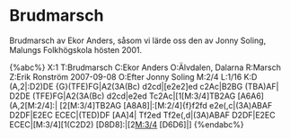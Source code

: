 # Brudmarsch

Brudmarsch av Ekor Anders, såsom vi lärde oss den av Jonny Soling, Malungs Folkhögskola hösten 2001.

{%abc%}
X:1
T:Brudmarsch
C:Ekor Anders
O:Älvdalen, Dalarna
R:Marsch
Z:Erik Ronström 2007-09-08
O:Efter Jonny Soling
M:2/4
L:1/16
K:D
(A,2|:D2)DE {G}(TFE)FG|A2(3A(Bc) d2cd|[e2e2]ed c2Ac|B2BG (TBA)AF|
D2DE (TFE)FG|A2(3A(Bc) d2cd|e2ed Tc2Ac|[1[M:3/4]TB2AG [A6A6] (A,2[M:2/4]:|
[2[M:3/4]TB2AG [A8A8]|:[M:2/4]{f}f2fd e2e(,c|(3A)ABAF D2DF|E2EC ECEC|(TED)DF [AA]4|
Tf2ed Tf2e(,d|(3A)ABAF D2DF|E2EC ECEC|[M:3/4][1(C2D2) [D8D8]:|[2[M:3/4](MC2D2) [D6D6]|]
{%endabc%}

